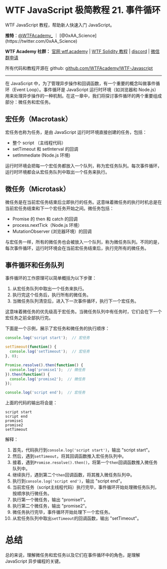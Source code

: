 # WTF JavaScript 极简教程 21. 事件循环

WTF JavaScript 教程，帮助新人快速入门 JavaScript。

**推特**：[@WTFAcademy_](https://twitter.com/WTFAcademy_) ｜ [@0xAA_Science](https://twitter.com/0xAA_Science)

**WTF Academy 社群：** [官网 wtf.academy](https://wtf.academy/) | [WTF Solidity 教程](https://github.com/AmazingAng/WTFSolidity) | [discord](https://discord.wtf.academy/) | [微信群申请](https://docs.google.com/forms/d/e/1FAIpQLSe4KGT8Sh6sJ7hedQRuIYirOoZK_85miz3dw7vA1-YjodgJ-A/viewform?usp=sf_link)

所有代码和教程开源在 github: [github.com/WTFAcademy/WTF-Javascript](https://github.com/WTFAcademy/WTF-Javascript)

---


在 JavaScript 中，为了管理异步操作和回调函数，有一个重要的概念叫做事件循环（Event Loop）。事件循环是 JavaScript 运行时环境（如浏览器和 Node.js）用来处理异步操作的一种机制。在这一章中，我们将探讨事件循环的两个重要组成部分：微任务和宏任务。

## 宏任务（Macrotask）

宏任务也称为任务，是由 JavaScript 运行时环境直接创建的任务，包括：

- 整个 script （主线程代码）
- setTimeout 和 setInterval 的回调
- setImmediate (Node.js 环境)

运行时环境会把每一个宏任务都放入一个队列，称为宏任务队列。每次事件循环，运行时环境都会从宏任务队列中取出一个任务来执行。

## 微任务（Microtask）

微任务是在当前宏任务结束后立即执行的任务。这意味着微任务的执行时机总是在当前宏任务结束和下一个宏任务开始之间。微任务包括：

- Promise 的 then 和 catch 的回调
- process.nextTick（Node.js 环境）
- MutationObserver (浏览器环境）的回调

与宏任务一样，所有的微任务也会被放入一个队列，称为微任务队列。不同的是，每次事件循环，运行时环境会在当前宏任务结束后，执行完所有的微任务。

## 事件循环和任务队列

事件循环的工作原理可以简单概括为以下步骤：

1. 从宏任务队列中取出一个任务来执行。
2. 执行完这个任务后，执行所有的微任务。
3. 当微任务队列清空后，进入下一次事件循环，执行下一个宏任务。

这意味着微任务的优先级高于宏任务。当微任务队列中有任务时，它们会在下一个宏任务之前全部执行完。

下面是一个示例，展示了宏任务和微任务的执行顺序：

```javascript
console.log('script start');  // 宏任务

setTimeout(function() {
  console.log('setTimeout');  // 宏任务
}, 0);

Promise.resolve().then(function() {
  console.log('promise1');  // 微任务
}).then(function() {
  console.log('promise2');  // 微任务
});

console.log('script end');  // 宏任务
```

上面的代码的输出将会是：

```
script start
script end
promise1
promise2
setTimeout
```

解释：
1. 首先，代码执行到`console.log('script start')`，输出 "script start"。
2. 然后，遇到`setTimeout`，将其回调函数推入宏任务队列中。
3. 接着，遇到`Promise.resolve().then()`，将第一个`then`回调函数推入微任务队列中。
4. 继续执行，遇到第二个`then`回调函数，将其推入微任务队列中。
5. 执行到`console.log('script end')`，输出 "script end"。
6. 当前宏任务（script主线程代码）执行完毕，事件循环开始处理微任务队列，按顺序执行微任务。
7. 执行第一个微任务，输出 "promise1"。
8. 执行第二个微任务，输出 "promise2"。
9. 微任务执行完毕，事件循环开始处理下一个宏任务。
10. 从宏任务队列中取出`setTimeout`的回调函数，输出 "setTimeout"。

# 总结

总的来说，理解微任务和宏任务以及它们在事件循环中的角色，是理解 JavaScript 异步编程的关键。

